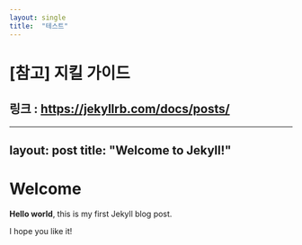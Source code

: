 ```yaml
---
layout: single
title:  "테스트"
---
```


# [참고] 지킬 가이드
## 링크 : https://jekyllrb.com/docs/posts/

---
layout: post
title:  "Welcome to Jekyll!"
---

# Welcome

**Hello world**, this is my first Jekyll blog post.

I hope you like it!
